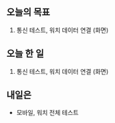 ## 오늘의 목표
1. 통신 테스트, 워치 데이터 연결 (화면)

## 오늘 한 일
1. 통신 테스트, 워치 데이터 연결 (화면)
   
## 내일은
- 모바일, 워치 전체 테스트